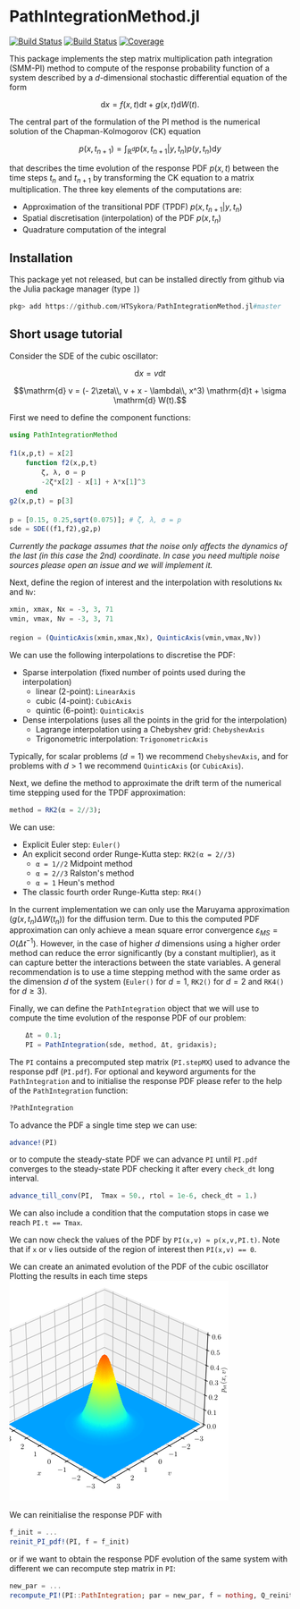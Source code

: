 # PathIntegrationMethod.jl

[![Build Status](https://travis-ci.com/HTSykora/PathIntegrationMethod.jl.svg?branch=master)](https://travis-ci.com/HTSykora/PathIntegrationMethod.jl)
[![Build Status](https://ci.appveyor.com/api/projects/status/github/HTSykora/PathIntegrationMethod.jl?svg=true)](https://ci.appveyor.com/project/HTSykora/PathIntegrationMethod-jl)
[![Coverage](https://codecov.io/gh/HTSykora/PathIntegrationMethod.jl/branch/master/graph/badge.svg)](https://codecov.io/gh/HTSykora/PathIntegrationMethod.jl)

This package implements the step matrix multiplication path integration (SMM-PI) method to compute of the response probability function of a system described by a $d$-dimensional stochastic differential equation of the form

$$ \mathrm{d} x  = f(x,t) \mathrm{d} t + g(x,t) \mathrm{d} W (t).$$

The central part of the formulation of the PI method is the numerical solution of the Chapman-Kolmogorov (CK) equation

$$ p(x,t_{n+1}) = \int_{\mathbb{R}^d} p(x,t_{n+1}|y,t_n) p(y,t_n)\mathrm{d} y$$

that describes the time evolution of the response PDF $p(x,t)$ between the time steps $t_n$ and $t_{n+1}$ by transforming the CK equation to a matrix multiplication. The three key elements of the computations are:
- Approximation of the transitional PDF (TPDF) $p(x,t_{n+1}|y,t_n)$
- Spatial discretisation (interpolation) of the PDF $p(x,t_n)$
- Quadrature computation of the integral

## Installation
This package yet not released, but can be installed directly from github via the Julia package manager (type `]`)

```julia
pkg> add https://github.com/HTSykora/PathIntegrationMethod.jl#master
```

## Short usage tutorial
Consider the SDE of the cubic oscillator:

$$\mathrm{d} x = v \mathrm{d}t $$

$$\mathrm{d} v = (- 2\zeta\\, v + x - \lambda\\, x^3) \mathrm{d}t + \sigma \mathrm{d} W(t).$$

First we need to define the component functions:
``` julia
using PathIntegrationMethod

f1(x,p,t) = x[2]
    function f2(x,p,t)
        ζ, λ, σ = p
        -2ζ*x[2] - x[1] + λ*x[1]^3
    end
g2(x,p,t) = p[3]

p = [0.15, 0.25,sqrt(0.075)]; # ζ, λ, σ = p
sde = SDE((f1,f2),g2,p)

```

*Currently the package assumes that the noise only affects the dynamics of the last (in this case the 2nd) coordinate. In case you need multiple noise sources please open an issue and we will implement it.*

Next, define the region of interest and the interpolation with resolutions `Nx` and `Nv`: 

```julia
xmin, xmax, Nx = -3, 3, 71
vmin, vmax, Nv = -3, 3, 71

region = (QuinticAxis(xmin,xmax,Nx), QuinticAxis(vmin,vmax,Nv))
```

We can use the following interpolations to discretise the PDF:

- Sparse interpolation (fixed number of points used during the interpolation)
  - linear (2-point): `LinearAxis`
  - cubic (4-point): `CubicAxis`
  - quintic (6-point): `QuinticAxis`
- Dense interpolations (uses all the points in the grid for the interpolation)
  - Lagrange interpolation using a Chebyshev grid: `ChebyshevAxis`
  - Trigonometric interpolation: `TrigonometricAxis`

Typically, for scalar problems ($d=1$) we recommend `ChebyshevAxis`, and for problems with $d>1$ we recommend `QuinticAxis` (or `CubicAxis`).

Next, we define the method to approximate the drift term of the numerical time stepping used for the TPDF approximation:

```julia
method = RK2(α = 2//3);
```
We can use:

- Explicit Euler step: `Euler()`
- An explicit second order Runge-Kutta step: `RK2(α = 2//3)`
  - `α = 1//2` Midpoint method
  - `α = 2//3` Ralston's method
  - `α = 1` Heun's method
- The classic fourth order Runge-Kutta step: `RK4()`

In the current implementation we can only use the Maruyama approximation ($g(x,t_n) \Delta W(t_n)$) for the diffusion term.
Due to this the computed PDF approximation can only achieve a mean square error convergence $\varepsilon_{MS} = O(\Delta t^{-1})$.
However, in the case of higher $d$ dimensions using a higher order method can reduce the error significantly (by a constant multiplier), as it can capture better the interactions between the state variables.
A general recommendation is to use a time stepping method with the same order as the dimension $d$ of the system (`Euler()` for $d = 1$, `RK2()` for $d = 2$ and `RK4()` for $d\geq 3$).

Finally, we can define the `PathIntegration` object that we will use to compute the time evolution of the response PDF of our problem:

```julia
    Δt = 0.1;
    PI = PathIntegration(sde, method, Δt, gridaxis);
```

The `PI` contains a precomputed step matrix (`PI.stepMX`) used to advance the response pdf (`PI.pdf`).
For optional and keyword arguments for the `PathIntegration` and to initialise the response PDF please refer to the help of the `PathIntegration` function:
```julia
?PathIntegration
```

To advance the PDF a single time step we can use:
```julia
advance!(PI)
```
or to compute the steady-state PDF we can advance `PI` until `PI.pdf` converges to the steady-state PDF checking it after every `check_dt` long interval.
```julia
advance_till_conv(PI,  Tmax = 50., rtol = 1e-6, check_dt = 1.)
```
We can also include a condition that the computation stops in case we reach `PI.t == Tmax`.

We can now check the values of the PDF by `PI(x,v) ≈ p(x,v,PI.t)`.
Note that if `x` or `v` lies outside of the region of interest then `PI(x,v) == 0`.

We can create an animated evolution of the PDF of the cubic oscillator Plotting the results in each time steps
![](./assets/CubicOsc.gif)

We can reinitialise the response PDF with
```julia
f_init = ...
reinit_PI_pdf!(PI, f = f_init)
```
or if we want to obtain the response PDF evolution of the same system with different we can recompute step matrix in `PI`:
```julia
new_par = ...
recompute_PI!(PI::PathIntegration; par = new_par, f = nothing, Q_reinit_pdf = false, reset_t= true)
```
